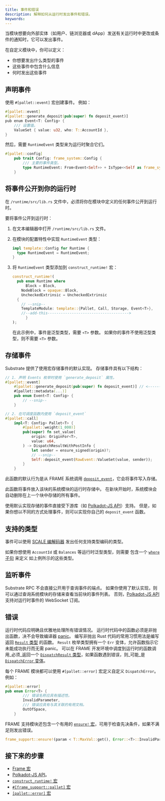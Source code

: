 ```yaml
---
title: 事件和错误
description: 解释如何从运行时发出事件和错误。
keywords:
---
```


当模块想要向外部实体（如用户、链浏览器或 dApp）发送有关运行时中更改或条件的通知时，它可以发出事件。

在自定义模块中，你可以定义：

- 你想要发出什么类型的事件
- 这些事件中包含什么信息
- 何时发出这些事件

## 声明事件

使用 `#[pallet::event]` 宏创建事件。
例如：

```rust
#[pallet::event]
#[pallet::generate_deposit(pub(super) fn deposit_event)]
pub enum Event<T: Config> {
	/// 设置值。
	ValueSet { value: u32, who: T::AccountId },
}
```

然后，需要 `RuntimeEvent` 类型来为运行时聚合它们。

```rust
#[pallet::config]
	pub trait Config: frame_system::Config {
		/// 主要的事件类型。
		type RuntimeEvent: From<Event<Self>> + IsType<<Self as frame_system::Config>::RuntimeEvent>;
	}
```

## 将事件公开到你的运行时

在 `/runtime/src/lib.rs` 文件中，必须将你在模块中定义的任何事件公开到运行时。

要将事件公开到运行时：

1. 在文本编辑器中打开 `/runtime/src/lib.rs` 文件。
2. 在模块的配置特性中实现 `RuntimeEvent` 类型：

   ```rust
   impl template::Config for Runtime {
   	 type RuntimeEvent = RuntimeEvent;
   }
   ```

3. 将 `RuntimeEvent` 类型添加到 `construct_runtime!` 宏：

   ```rust
   construct_runtime!(
   	 pub enum Runtime where
    	 Block = Block,
   	   NodeBlock = opaque::Block,
   	   UncheckedExtrinsic = UncheckedExtrinsic
   	 {
       // --snip--
   	   TemplateModule: template::{Pallet, Call, Storage, Event<T>},
   	   //--add-this------------------------------------->
   		 }
   );
   ```

   在此示例中，事件是泛型类型，需要 `<T>` 参数。
   如果你的事件不使用泛型类型，则不需要 `<T>` 参数。

## 存储事件

Substrate 提供了使用宏存储事件的默认实现。
存储事件具有以下结构：

```rust
// 1. 声明 Events 枚举时使用 `generate_deposit` 属性。
#[pallet::event]
	#[pallet::generate_deposit(pub(super) fn deposit_event)] // <------ here ----
	#[pallet::metadata(...)]
	pub enum Event<T: Config> {
		// --snip--
	}

// 2. 在可调度函数内使用 `deposit_event`
#[pallet::call]
	impl<T: Config> Pallet<T> {
		#[pallet::weight(1_000)]
		pub(super) fn set_value(
			origin: OriginFor<T>,
			value: u64,
		) -> DispatchResultWithPostInfo {
			let sender = ensure_signed(origin)?;
			// --snip--
			Self::deposit_event(RawEvent::ValueSet(value, sender));
		}
	}
```

此函数的默认行为是从 FRAME 系统调用 [`deposit_event`](https://paritytech.github.io/substrate/master/frame_system/pallet/struct.Pallet.html#method.deposit_event)，它会将事件写入存储。

此函数将事件放入该块的系统模块的运行时存储中。
在新块开始时，系统模块会自动删除在上一个块中存储的所有事件。

使用默认实现存储的事件直接受下游库（如 [Polkadot-JS API](https://github.com/polkadot-js/api)）支持。
但是，如果你想以不同的方式处理事件，则可以实现你自己的 `deposit_event` 函数。

## 支持的类型

事件可以使用 [SCALE 编解码器](/reference/scale-codec) 发出任何支持类型编码的类型。

如果你想使用 `AccountId` 或 `Balances` 等运行时泛型类型，则需要
包含一个 [`where` 子句](https://doc.rust-lang.org/rust-by-example/generics/where.html) 来定义
如上例所示的这些类型。

## 监听事件

Substrate RPC 不会直接公开用于查询事件的端点。
如果你使用了默认实现，则可以通过查询系统模块的存储来查看当前块的事件列表。
否则，[Polkadot-JS API](https://github.com/polkadot-js/api) 支持对运行时事件的 WebSocket 订阅。

## 错误

运行时代码应明确且优雅地处理所有错误情况。
运行时代码中的函数必须是非抛出函数，决不会导致编译器 [panic](https://doc.rust-lang.org/book/ch09-03-to-panic-or-not-to-panic.html)。
编写非抛出 Rust 代码的常用习惯用法是编写返回 [`Result` 类型](https://paritytech.github.io/substrate/master/frame_support/dispatch/result/enum.Result.html) 的函数。
`Result` 枚举类型拥有一个 `Err` 变体，允许函数指示它未能成功执行而无需 panic。
可以在 FRAME 开发环境中调度到运行时的函数调用_必须_返回一个 [`DispatchResult` 类型](https://paritytech.github.io/substrate/master/frame_support/dispatch/type.DispatchResult.html)，如果函数遇到错误，则_可能_是 [`DispatchError` 变体](https://paritytech.github.io/substrate/master/frame_support/dispatch/enum.DispatchError.html)。

每个 FRAME 模块都可以使用 `#[pallet::error]` 宏定义自定义 `DispatchError`。
例如：

```rust
#[pallet::error]
pub enum Error<T> {
		/// 错误名称应具有描述性。
		InvalidParameter,
		/// 错误应具有与其关联的有用文档。
		OutOfSpace,
	}
```

FRAME 支持模块还包含一个有用的 [`ensure!` 宏](https://paritytech.github.io/substrate/master/frame_support/macro.ensure.html)，可用于检查先决条件，如果不满足则发出错误。

```rust
frame_support::ensure!(param < T::MaxVal::get(), Error::<T>::InvalidParameter);
```

## 接下来的步骤

- [Frame 宏](/reference/frame-macros)
- [Polkadot-JS API](https://github.com/polkadot-js/api)。
- [`construct_runtime!` 宏](https://paritytech.github.io/substrate/master/frame_support/macro.construct_runtime.html)
- [`#[frame_support::pallet]` 宏](https://paritytech.github.io/substrate/master/frame_support/attr.pallet.html)
- [`[pallet::error]` 宏](https://paritytech.github.io/substrate/master/frame_support/attr.pallet.html#error-palleterror-optional)
